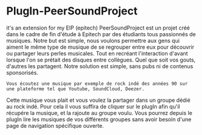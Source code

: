 # PlugIn-PeerSoundProject
it's an extension for my EIP (epitech)
PeerSoundProject est un projet créé dans le cadre de fin d'étude à Epitech par des étudiants tous passionnés de musiques.
Notre but est simple, nous voulons permettre aux gens qui aiment le même type de musique de se regrouper entre eux pour découvrir ou partager leurs perles musicales.
Tout en recréant l'interaction d'avant lorsque l'on se prétait des disques entre collègues.
Quel que soit vos gouts, d'autres les partagent.
Notre solution est simple, sans pubs ni de contenus sponsorisés.

	Vous écoutez une musique par exemple de rock indé des années 90 sur une plateforme tel que Youtube, SoundCloud, Deezer. 
Cette musique vous plait et vous voulez la partager dans un groupe dédié au rock indé.
Pour cela il vous suffira de cliquer sur le plugIn afin qu'il récupére la musique, et la rajoute au groupe voulu.
Vous pourrez depuis le plugIn lire les musiques de vos différents groupes sans avoir besoin d'une page de navigation spécifique ouverte.
